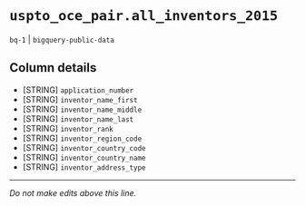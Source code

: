 # `uspto_oce_pair.all_inventors_2015`
`bq-1` | `bigquery-public-data`

## Column details
* [STRING]    `application_number`
* [STRING]    `inventor_name_first`
* [STRING]    `inventor_name_middle`
* [STRING]    `inventor_name_last`
* [STRING]    `inventor_rank`
* [STRING]    `inventor_region_code`
* [STRING]    `inventor_country_code`
* [STRING]    `inventor_country_name`
* [STRING]    `inventor_address_type`

-------------------------------------------------------------------------------
*Do not make edits above this line.*
